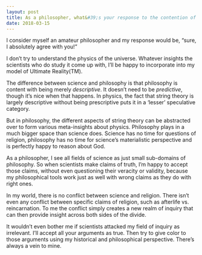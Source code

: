 ```yaml
---
layout: post
title: As a philosopher, what&#39;s your response to the contention of some scientists that philosophy is no longer relevant as a way of understanding the universe?
date: 2018-03-15
---
```


<p>I consider myself an amateur philosopher and my response would be, “sure, I absolutely agree with you!”</p><p>I don’t try to understand the physics of the universe. Whatever insights the scientists who do study it come up with, I’ll be happy to incorporate into my model of Ultimate Reality(TM).</p><p>The difference between science and philosophy is that philosophy is content with being merely <i>descriptive</i>. It doesn’t need to be <i>predictive</i>, though it’s nice when that happens. In physics, the fact that string theory is largely descriptive without being prescriptive puts it in a ‘lesser’ speculative category.</p><p>But in philosophy, the different aspects of string theory can be abstracted over to form various meta-insights about physics. Philosophy plays in a much bigger space than science does. Science has no time for questions of religion, philosophy has no time for science’s materialistic perspective and is perfectly happy to reason about God.</p><p>As a philosopher, I see all fields of science as just small sub-domains of philosophy. So when scientists make claims of truth, I’m happy to accept those claims, without even questioning their veracity or validity, because my philosophical tools work just as well with wrong claims as they do with right ones.</p><p>In my world, there is no conflict between science and religion. There isn’t even any conflict between specific claims of religion, such as afterlife vs. reincarnation. To me the conflict simply creates a new realm of inquiry that can then provide insight across both sides of the divide.</p><p>It wouldn’t even bother me if scientists attacked my field of inquiry as irrelevant. I’ll accept all your arguments as true. Then try to give color to those arguments using my historical and philosophical perspective. There’s always a vein to mine.</p>
